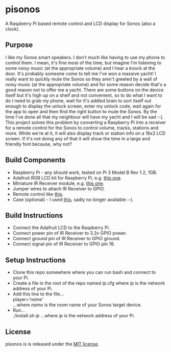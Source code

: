 # pisonos

A Raspberry Pi based remote control and LCD display for Sonos (also a clock).

## Purpose

I like my Sonos smart speakers.
I don't much like having to use my phone to control them.
I mean, it's fine most of the time, but imagine I'm listening to some noisy music (at the appropriate volume) and I hear a knock at the door. It's probably someone come to tell me I've won a massive yacht! I really want to quickly mute the Sonos so they aren't greeted by a wall of noisy music (at the appropriate volume) and for some reason decide that's a good reason not to offer me a yacht. There are some buttons on the device itself but it's high up on a shelf and not convenient, so to do what I want to do I need to grab my phone, wait for it's addled brain to sort itself out enough to display the unlock screen, enter my unlock code, wait again for the app to open and then find the right button to mute the Sonos. By the time I've done all that my neighbour will have my yacht and I will be sad :-(.
This project solves this problem by converting a Raspberry Pi into a receiver for a remote control for the Sonos to control volume, tracks, stations and more.
While we're at it, it will also display track or station info on a 16x2 LCD screen.
If it's not doing any of that it will show the time in a large and friendly font because, why not?

## Build Components

- Raspberry Pi - any should work, tested on Pi 3 Model B Rev 1.2, 1GB.
- Adafruit RGB LCD kit for Raspberry Pi, e.g. [this one](https://www.adafruit.com/product/1110).
- Miniature IR Receiver module, e.g. [this one](https://hobbycomponents.com/opto-electronics/463-1838b-infrared-ir-receiver).
- Jumper wires to attach IR Receiver to GPIO.
- Remote control like [this](https://www.aliexpress.com/item/1005002081959107.html).
- Case (optional) - I used [this](https://thepihut.com/products/modmypi-adafruit-16x2-lcd-screen-case?srsltid=AfmBOorhfcRfZjTSCbsUtXaS8RMoi6B2NXOTRrtWFNtPT4AFw15qLh0m), sadly no longer available :-(.

## Build Instructions

- Connect the Adafruit LCD to the Raspberry Pi.
- Connect power pin of IR Receiver to 3.3v GPIO power.
- Connect ground pin of IR Receiver to GPIO ground.
- Connect signal pin of IR Receiver to GPIO pin 18.

## Setup Instructions

- Clone this repo somewhere where you can run bash and connect to your Pi.
- Create a file in the root of the repo named *ip*.cfg where *ip* is the network address of your Pi.
- Add this line to the file...  
    player='*name*'  
    ...where *name* is the room name of your Sonos target device.
- Run...  
  ./install.sh *ip*
  ...where *ip* is the network address of your Pi.

## License

pisonos is is released under the [MIT license](https://opensource.org/license/mit).
